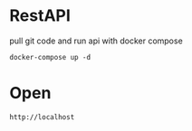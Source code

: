 # RestAPI

pull git code and run api with docker compose 
```
docker-compose up -d
```

# Open
```
http://localhost
```